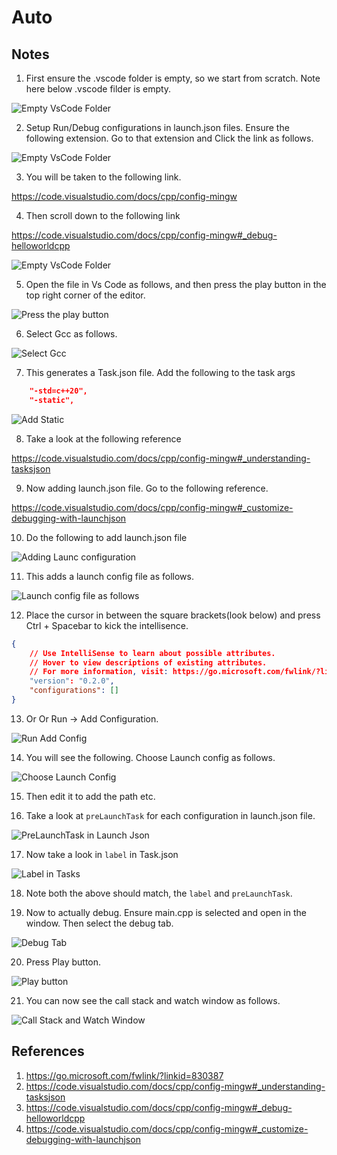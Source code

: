 # Auto

## Notes
1. First ensure the .vscode folder is empty, so we start from scratch. Note here below .vscode filder is empty. 

![Empty VsCode Folder](images/49_50_EmptyVsCodeFolder.jpg)

2. Setup Run/Debug configurations in launch.json files. Ensure the following extension. Go to that extension and Click the link as follows. 

![Empty VsCode Folder](images/50_50_CppVsCodeExtension.jpg)

3. You will be taken to the following link.

https://code.visualstudio.com/docs/cpp/config-mingw

4. Then scroll down to the following link

https://code.visualstudio.com/docs/cpp/config-mingw#_debug-helloworldcpp

![Empty VsCode Folder](images/51_50_DebuggingHellowWorld.jpg)

5. Open the file in Vs Code as follows, and then press the play button in the top right corner of the editor.

![Press the play button](images/52_50_RunOrDebug.jpg)

6. Select Gcc as follows.

![Select Gcc](images/53_50_BuildAndDebugActiveFile.jpg)

7. This generates a Task.json file. Add the following to the task args

```json
    "-std=c++20",
	"-static",
```

![Add Static](images/54_50_AddStatic.jpg)

8. Take a look at the following reference

https://code.visualstudio.com/docs/cpp/config-mingw#_understanding-tasksjson

9. Now adding launch.json file. Go to the following reference.

https://code.visualstudio.com/docs/cpp/config-mingw#_customize-debugging-with-launchjson

10. Do the following to add launch.json file

![Adding Launc configuration](images/55_50_CreatingLaunchJsonFile.jpg)

11. This adds a launch config file as follows.

![Launch config file as follows](images/56_50_LaunchConfigFileInplace.jpg)

12. Place the cursor in between the square brackets(look below) and press Ctrl + Spacebar to kick the intellisence. 

```json
{
    // Use IntelliSense to learn about possible attributes.
    // Hover to view descriptions of existing attributes.
    // For more information, visit: https://go.microsoft.com/fwlink/?linkid=830387
    "version": "0.2.0",
    "configurations": []
}
```

13. Or Or Run -> Add Configuration.

![Run Add Config](images/57_50_RunAddConfig.jpg)

14. You will see the following. Choose Launch config as follows.

![Choose Launch Config](images/58_50_LaunchConfig.jpg) 

15. Then edit it to add the path etc.

16. Take a look at `preLaunchTask` for each configuration in launch.json file. 

![PreLaunchTask in Launch Json](images/59_50_LaunchJsonPreLaunchTask.jpg) 

17. Now take a look in `label` in Task.json

![Label in Tasks](images/60_50_LableInTasks.jpg) 

18. Note both the above should match, the `label` and `preLaunchTask`.   

19. Now to actually debug. Ensure main.cpp is selected and open in the window. Then select the debug tab. 

![Debug Tab](images/61_50_DebugTab.jpg)

20. Press Play button.

![Play button](images/62_50_Start_Debugging.jpg)

21. You can now see the call stack and watch window as follows.

![Call Stack and Watch Window](images/63_50_CallStackWatchWindow.jpg)

## References

1. https://go.microsoft.com/fwlink/?linkid=830387
2. https://code.visualstudio.com/docs/cpp/config-mingw#_understanding-tasksjson
3. https://code.visualstudio.com/docs/cpp/config-mingw#_debug-helloworldcpp
4. https://code.visualstudio.com/docs/cpp/config-mingw#_customize-debugging-with-launchjson

